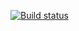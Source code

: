 [![Build status](https://ci.appveyor.com/api/projects/status/tpd75oo8vkw2p7jt?svg=true)](https://ci.appveyor.com/project/AlexanderSheremet/regex)
